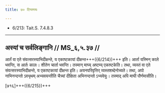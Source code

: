 ```yaml
---
title: ७० टिप्पणयः

---
```

- 6/213: Tait.S. 7.4.8.3

____________________________________________


## अस्यां च सर्वलिङ्गानि // MS_६,५.३७ //

आर्तं वा एते संवत्सरस्याभिदीक्षन्ते, य एकाष्टकायां दीक्षन्त+++({6/214})+++ इति। आर्ता यस्मिन् काले भवन्ति, स आर्तः कालः। शीतेन चार्ता भवन्ति। तस्मान् माघ्य् अष्टम्य् एकाष्टकेति। तथा, व्यस्तं वा एते संवत्सरस्याभिदीक्षन्ते, य एकाष्टकायां दीक्षन्त इति। अयनपरिवृत्तिर् व्यस्तशब्देनोच्यते। तथा, अपो नाभिनन्दन्तो ऽवभृथम् अभ्यवयन्तीति चैत्र्यां दीक्षिता अभिनन्दन्तो ऽभ्यवेयुः। तस्माद् अपि माघी पौर्णमासीति।

[७१६]+++({6/215})+++